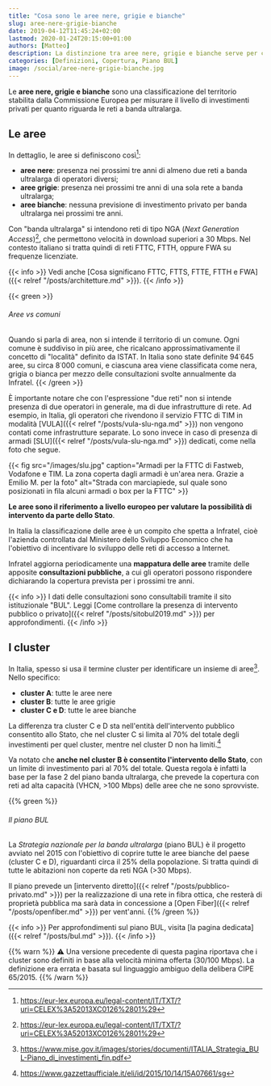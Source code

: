 ```yaml
---
title: "Cosa sono le aree nere, grigie e bianche"
slug: aree-nere-grigie-bianche
date: 2019-04-12T11:45:24+02:00
lastmod: 2020-01-24T20:15:00+01:00
authors: [Matteo]
description: La distinzione tra aree nere, grigie e bianche serve per classificare il grado di investimenti per la banda ultralarga presenti sul territorio.
categories: [Definizioni, Copertura, Piano BUL]
image: /social/aree-nere-grigie-bianche.jpg
---
```


Le **aree nere, grigie e bianche** sono una classificazione del territorio stabilita dalla Commissione Europea per misurare il livello di investimenti privati per quanto riguarda le reti a banda ultralarga.

## Le aree

In dettaglio, le aree si definiscono così[^lex]:

[^lex]: https://eur-lex.europa.eu/legal-content/IT/TXT/?uri=CELEX%3A52013XC0126%2801%29

- **aree nere**: presenza nei prossimi tre anni di almeno due reti a banda ultralarga di operatori diversi;
- **aree grigie**: presenza nei prossimi tre anni di una sola rete a banda ultralarga;
- **aree bianche**: nessuna previsione di investimento privato per banda ultralarga nei prossimi tre anni.

Con "banda ultralarga" si intendono reti di tipo NGA (*Next Generation Access*)[^lex], che permettono velocità in download superiori a 30 Mbps. Nel contesto italiano si tratta quindi di reti FTTC, FTTH, oppure FWA su frequenze licenziate.

{{< info >}}
Vedi anche [Cosa significano FTTC, FTTS, FTTE, FTTH e FWA]({{< relref "/posts/architetture.md" >}}).
{{< /info >}}

{{< green >}}
###### Aree vs comuni
Quando si parla di area, non si intende il territorio di un comune. Ogni comune è suddiviso in più aree, che ricalcano approssimativamente il concetto di "località" definito da ISTAT. In Italia sono state definite 94˙645 aree, su circa 8˙000 comuni, e ciascuna area viene classificata come nera, grigia o bianca per mezzo delle consultazioni svolte annualmente da Infratel.
{{< /green >}}

È importante notare che con l'espressione "due reti" non si intende presenza di due operatori in generale, ma di due infrastrutture di rete. Ad esempio, in Italia, gli operatori che rivendono il servizio FTTC di TIM in modalità [VULA]({{< relref "/posts/vula-slu-nga.md" >}}) non vengono contati come infrastrutture separate. Lo sono invece in caso di presenza di armadi [SLU]({{< relref "/posts/vula-slu-nga.md" >}}) dedicati, come nella foto che segue.

{{< fig src="/images/slu.jpg" caption="Armadi per la FTTC di Fastweb, Vodafone e TIM. La zona coperta dagli armadi è un'area nera. Grazie a Emilio M. per la foto" alt="Strada con marciapiede, sul quale sono posizionati in fila alcuni armadi o box per la FTTC" >}}

**Le aree sono il riferimento a livello europeo per valutare la possibilità di intervento da parte dello Stato**.

In Italia la classificazione delle aree è un compito che spetta a Infratel, cioè l'azienda controllata dal Ministero dello Sviluppo Economico che ha l'obiettivo di incentivare lo sviluppo delle reti di accesso a Internet.

Infratel aggiorna periodicamente una **mappatura delle aree** tramite delle apposite **consultazioni pubbliche**, a cui gli operatori possono rispondere dichiarando la copertura prevista per i prossimi tre anni.

{{< info >}}
I dati delle consultazioni sono consultabili tramite il sito istituzionale "BUL". Leggi [Come controllare la presenza di intervento pubblico o privato]({{< relref "/posts/sitobul2019.md" >}}) per approfondimenti.
{{< /info >}}

## I cluster

In Italia, spesso si usa il termine cluster per identificare un insieme di aree[^strategia]. Nello specifico:

[^strategia]: https://www.mise.gov.it/images/stories/documenti/ITALIA_Strategia_BUL-Piano_di_investimenti_fin.pdf

- **cluster A**: tutte le aree nere
- **cluster B**: tutte le aree grigie
- **cluster C e D**: tutte le aree bianche

La differenza tra cluster C e D sta nell'entità dell'intervento pubblico consentito allo Stato, che nel cluster C si limita al 70% del totale degli investimenti per quel cluster, mentre nel cluster D non ha limiti.[^cipe]

[^cipe]: https://www.gazzettaufficiale.it/eli/id/2015/10/14/15A07661/sg

Va notato che **anche nel cluster B è consentito l'intervento dello Stato**, con un limite di investimento pari al 70% del totale. Questa regola è infatti la base per la fase 2 del piano banda ultralarga, che prevede la copertura con reti ad alta capacità (VHCN, >100 Mbps) delle aree che ne sono sprovviste.

{{% green %}}
###### Il piano BUL

La *Strategia nazionale per la banda ultralarga* (piano BUL) è il progetto avviato nel 2015 con l'obiettivo di coprire tutte le aree bianche del paese (cluster C e D), riguardanti circa il 25% della popolazione. Si tratta quindi di tutte le abitazioni non coperte da reti NGA (>30 Mbps).

Il piano prevede un [intervento diretto]({{< relref "/posts/pubblico-privato.md" >}}) per la realizzazione di una rete in fibra ottica, che resterà di proprietà pubblica ma sarà data in concessione a [Open Fiber]({{< relref "/posts/openfiber.md" >}}) per vent'anni.
{{% /green %}}

{{< info >}}
Per approfondimenti sul piano BUL, visita [la pagina dedicata]({{< relref "/posts/bul.md" >}}).
{{< /info >}}

{{% warn %}}
⚠️ Una versione precedente di questa pagina riportava che i cluster sono definiti in base alla velocità minima offerta (30/100 Mbps). La definizione era errata e basata sul linguaggio ambiguo della delibera CIPE 65/2015.
{{% /warn %}}
